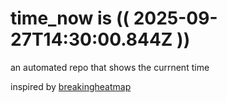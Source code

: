 # time_now is (( 2025-09-27T14:30:00.844Z ))

an automated repo that shows the currnent time

inspired by [breakingheatmap](https://github.com/breakingheatmap/breakingheatmap)